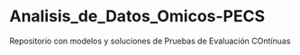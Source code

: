 # Analisis_de_Datos_Omicos-PECS
Repositorio con modelos y soluciones de Pruebas de Evaluación COntínuas
